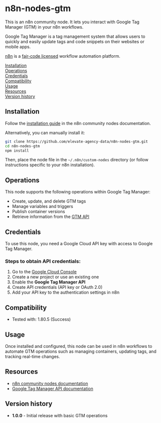 # n8n-nodes-gtm  

This is an n8n community node. It lets you interact with Google Tag Manager (GTM) in your n8n workflows.  

Google Tag Manager is a tag management system that allows users to quickly and easily update tags and code snippets on their websites or mobile apps.  

[n8n](https://n8n.io/) is a [fair-code licensed](https://docs.n8n.io/reference/license/) workflow automation platform.  

[Installation](#installation)  
[Operations](#operations)  
[Credentials](#credentials)  
[Compatibility](#compatibility)  
[Usage](#usage)  
[Resources](#resources)  
[Version history](#version-history)  

## Installation  

Follow the [installation guide](https://docs.n8n.io/integrations/community-nodes/installation/) in the n8n community nodes documentation.  

Alternatively, you can manually install it:  

```sh  
git clone https://github.com/elevate-agency-data/n8n-nodes-gtm.git 
cd n8n-nodes-gtm 
npm install  
```  

Then, place the node file in the `~/.n8n/custom-nodes` directory (or follow instructions specific to your n8n installation).  

## Operations  

This node supports the following operations within Google Tag Manager:  

- Create, update, and delete GTM tags  
- Manage variables and triggers  
- Publish container versions  
- Retrieve information from the [GTM API](https://developers.google.com/tag-platform/tag-manager/api/v2?hl=fr)  

## Credentials  

To use this node, you need a Google Cloud API key with access to Google Tag Manager.  

### Steps to obtain API credentials:  

1. Go to the [Google Cloud Console](https://console.cloud.google.com/)  
2. Create a new project or use an existing one  
3. Enable the **Google Tag Manager API**  
4. Create API credentials (API key or OAuth 2.0)  
5. Add your API key to the authentication settings in n8n  

## Compatibility  

- Tested with: 1.80.5 (Success)

## Usage  

Once installed and configured, this node can be used in n8n workflows to automate GTM operations such as managing containers, updating tags, and tracking real-time changes.  

## Resources  

- [n8n community nodes documentation](https://docs.n8n.io/integrations/community-nodes/)  
- [Google Tag Manager API documentation](https://developers.google.com/tag-platform/tag-manager/api/v2)  

## Version history  

- **1.0.0** - Initial release with basic GTM operations  
